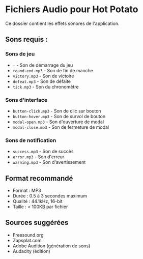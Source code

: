 # Fichiers Audio pour Hot Potato

Ce dossier contient les effets sonores de l'application.

## Sons requis :

### Sons de jeu
- `-` - Son de démarrage du jeu
- `round-end.mp3` - Son de fin de manche
- `victory.mp3` - Son de victoire
- `defeat.mp3` - Son de défaite
- `tick.mp3` - Son du chronomètre

### Sons d'interface
- `button-click.mp3` - Son de clic sur bouton
- `button-hover.mp3` - Son de survol de bouton
- `modal-open.mp3` - Son d'ouverture de modal
- `modal-close.mp3` - Son de fermeture de modal

### Sons de notification
- `success.mp3` - Son de succès
- `error.mp3` - Son d'erreur
- `warning.mp3` - Son d'avertissement

## Format recommandé
- Format : MP3
- Durée : 0.5 à 3 secondes maximum
- Qualité : 44.1kHz, 16-bit
- Taille : < 100KB par fichier

## Sources suggérées
- Freesound.org
- Zapsplat.com
- Adobe Audition (génération de sons)
- Audacity (édition)
